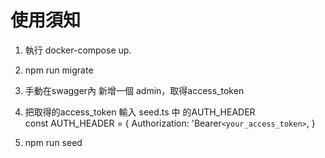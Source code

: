 # 使用須知

1. 執行 docker-compose up.

2. npm run migrate

3. 手動在swagger內 新增一個 admin，取得access_token

4. 把取得的access_token 輸入 seed.ts 中 的AUTH_HEADER  
   const AUTH_HEADER = {
   Authorization:
   'Bearer`<your_access_token>`,
   }

5. npm run seed
